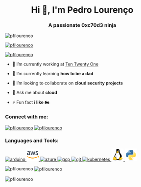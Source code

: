 <h1 align="center">Hi 👋, I'm Pedro Lourenço</h1>
<h3 align="center">A passionate 0xc70d3 ninja </h3>

<p align="left"> <img src="https://komarev.com/ghpvc/?username=pfilourenco&label=Profile%20views&color=0e75b6&style=flat" alt="pfilourenco" /> </p>

<p align="left"> <a href="https://github.com/ryo-ma/github-profile-trophy"><img src="https://github-profile-trophy.vercel.app/?username=pfilourenco" alt="pfilourenco" /></a> </p>

<p align="left"> <a href="https://twitter.com/pfilourenco" target="blank"><img src="https://img.shields.io/twitter/follow/pfilourenco?logo=twitter&style=for-the-badge" alt="pfilourenco" /></a> </p>

- 🔭 I’m currently working at [Ten Twenty One](https://tentwentyone.io/)

- 🌱 I’m currently learning **how to be a dad**

- 👯 I’m looking to collaborate on **cloud security projects**

- 💬 Ask me about **cloud**

- ⚡ Fun fact **i like 🏍**

<h3 align="left">Connect with me:</h3>
<p align="left">
<a href="https://twitter.com/pfilourenco" target="blank"><img align="center" src="https://raw.githubusercontent.com/rahuldkjain/github-profile-readme-generator/master/src/images/icons/Social/twitter.svg" alt="pfilourenco" height="30" width="40" /></a>
<a href="https://linkedin.com/in/pfilourenco" target="blank"><img align="center" src="https://raw.githubusercontent.com/rahuldkjain/github-profile-readme-generator/master/src/images/icons/Social/linked-in-alt.svg" alt="pfilourenco" height="30" width="40" /></a>
</p>

<h3 align="left">Languages and Tools:</h3>
<p align="left"> <a href="https://www.arduino.cc/" target="_blank" rel="noreferrer"> <img src="https://cdn.worldvectorlogo.com/logos/arduino-1.svg" alt="arduino" width="40" height="40"/> </a> <a href="https://aws.amazon.com" target="_blank" rel="noreferrer"> <img src="https://raw.githubusercontent.com/devicons/devicon/master/icons/amazonwebservices/amazonwebservices-original-wordmark.svg" alt="aws" width="40" height="40"/> </a> <a href="https://azure.microsoft.com/en-in/" target="_blank" rel="noreferrer"> <img src="https://www.vectorlogo.zone/logos/microsoft_azure/microsoft_azure-icon.svg" alt="azure" width="40" height="40"/> </a> <a href="https://cloud.google.com" target="_blank" rel="noreferrer"> <img src="https://www.vectorlogo.zone/logos/google_cloud/google_cloud-icon.svg" alt="gcp" width="40" height="40"/> </a> <a href="https://git-scm.com/" target="_blank" rel="noreferrer"> <img src="https://www.vectorlogo.zone/logos/git-scm/git-scm-icon.svg" alt="git" width="40" height="40"/> </a> <a href="https://kubernetes.io" target="_blank" rel="noreferrer"> <img src="https://www.vectorlogo.zone/logos/kubernetes/kubernetes-icon.svg" alt="kubernetes" width="40" height="40"/> </a> <a href="https://www.linux.org/" target="_blank" rel="noreferrer"> <img src="https://raw.githubusercontent.com/devicons/devicon/master/icons/linux/linux-original.svg" alt="linux" width="40" height="40"/> </a> <a href="https://www.python.org" target="_blank" rel="noreferrer"> <img src="https://raw.githubusercontent.com/devicons/devicon/master/icons/python/python-original.svg" alt="python" width="40" height="40"/> </a> </p>

<p><img align="left" src="https://github-readme-stats.vercel.app/api/top-langs?username=pfilourenco&show_icons=true&locale=en&layout=compact" alt="pfilourenco" /></p>

<p>&nbsp;<img align="center" src="https://github-readme-stats.vercel.app/api?username=pfilourenco&show_icons=true&locale=en" alt="pfilourenco" /></p>

<p><img align="center" src="https://github-readme-streak-stats.herokuapp.com/?user=pfilourenco&" alt="pfilourenco" /></p>
